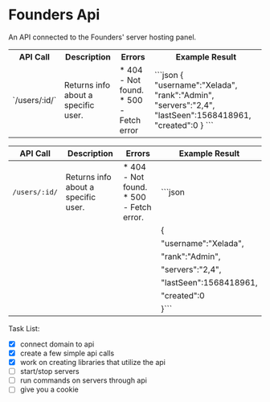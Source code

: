 # Founders Api
An API connected to the Founders' server hosting panel.

<table>
    <tr>
        <th>API Call</th>
        <th>Description</th>
        <th>Errors</th>
        <th>Example Result</th>
    </tr>
    <tr>
        <td>`/users/:id/`</td>
        <td>Returns info about a specific user.</td>
        <td>* 404 - Not found. * 500 - Fetch error</td>
        <td>```json
                {
                    "username":"Xelada",
                    "rank":"Admin",
                    "servers":"2,4",
                    "lastSeen":1568418961,
                    "created":0
                }
            ```
        </td>
    </tr>
</table>

API Call     | Description                              | Errors                              | Example Result
-------------|------------------------------------------|-------------------------------------|----------------------------------------
`/users/:id/`|Returns info about a specific user.       |* 404 - Not found. * 500 - Fetch error.|```json
             |                                          |                                     |    {
             |                                          |                                     |        "username":"Xelada",
             |                                          |                                     |        "rank":"Admin",
             |                                          |                                     |        "servers":"2,4",
             |                                          |                                     |        "lastSeen":1568418961,
             |                                          |                                     |        "created":0
             |                                          |                                     |}```






Task List:
- [x] connect domain to api
- [x] create a few simple api calls
- [x] work on creating libraries that utilize the api
- [ ] start/stop servers
- [ ] run commands on servers through api
- [ ] give you a cookie